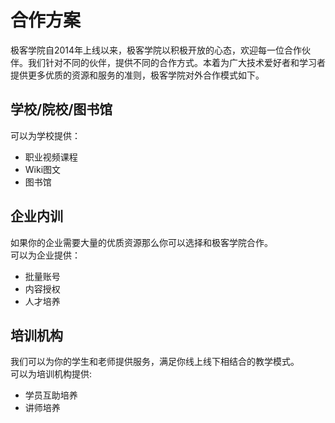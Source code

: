 # 合作方案

极客学院自2014年上线以来，极客学院以积极开放的心态，欢迎每一位合作伙伴。我们针对不同的伙伴，提供不同的合作方式。本着为广大技术爱好者和学习者提供更多优质的资源和服务的准则，极客学院对外合作模式如下。

## 学校/院校/图书馆
可以为学校提供：
* 职业视频课程
* Wiki图文
* 图书馆

## 企业内训
如果你的企业需要大量的优质资源那么你可以选择和极客学院合作。<br>
可以为企业提供：<br>
* 批量账号
* 内容授权
* 人才培养

## 培训机构
我们可以为你的学生和老师提供服务，满足你线上线下相结合的教学模式。<br>
可以为培训机构提供:<br>
* 学员互助培养
* 讲师培养
